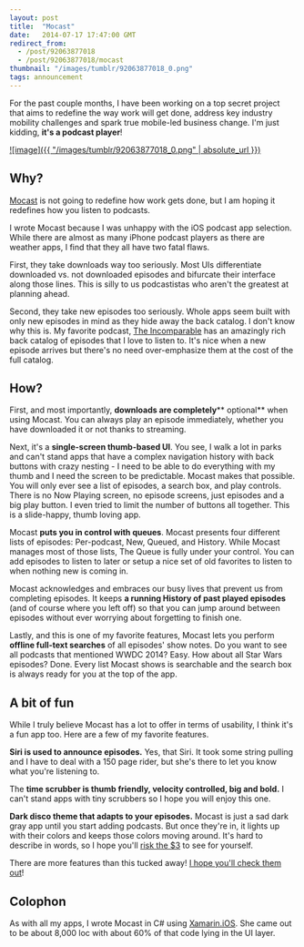 ```yaml
---
layout: post
title:  "Mocast"
date:   2014-07-17 17:47:00 GMT
redirect_from:
  - /post/92063877018
  - /post/92063877018/mocast
thumbnail: "/images/tumblr/92063877018_0.png"
tags: announcement
---
```



For the past couple months, I have been working on a top secret project that aims to redefine the way work will get done, address key industry mobility challenges and spark true mobile-led business change. I'm just kidding, **it's a podcast player**!

[![image]({{ "/images/tumblr/92063877018_0.png" | absolute_url }})](http://mocast.io)


## Why?

[Mocast](http://mocast.io) is not going to redefine how work gets done, but I am hoping it redefines how you listen to podcasts.

I wrote Mocast because I was unhappy with the iOS podcast app selection. While there are almost as many iPhone podcast players as there are weather apps, I find that they all have two fatal flaws.

First, they take downloads way too seriously. Most UIs differentiate downloaded vs. not downloaded episodes and bifurcate their interface along those lines. This is silly to us podcastistas who aren't the greatest at planning ahead.

Second, they take new episodes too seriously. Whole apps seem built with only new episodes in mind as they hide away the back catalog. I don't know why this is. My favorite podcast, [The Incomparable](http://theincomparable.com) has an amazingly rich back catalog of episodes that I love to listen to. It's nice when a new episode arrives but there's no need over-emphasize them at the cost of the full catalog.

## How?

First, and most importantly, **downloads are completely**** optional** when using Mocast. You can always play an episode immediately, whether you have downloaded it or not thanks to streaming.

Next, it's a **single-screen thumb-based UI**. You see, I walk a lot in parks and can't stand apps that have a complex navigation history with back buttons with crazy nesting - I need to be able to do everything with my thumb and I need the screen to be predictable. Mocast makes that possible. You will only ever see a list of episodes, a search box, and play controls. There is no Now Playing screen, no episode screens, just episodes and a big play button. I even tried to limit the number of buttons all together. This is a slide-happy, thumb loving app.

Mocast **puts you in control with queues**. Mocast presents four different lists of episodes: Per-podcast, New, Queued, and History. While Mocast manages most of those lists, The Queue is fully under your control. You can add episodes to listen to later or setup a nice set of old favorites to listen to when nothing new is coming in.

Mocast acknowledges and embraces our busy lives that prevent us from completing episodes. It keeps **a running History of past played episodes** (and of course where you left off) so that you can jump around between episodes without ever worrying about forgetting to finish one.

Lastly, and this is one of my favorite features, Mocast lets you perform **offline full-text searches** of all episodes' show notes. Do you want to see all podcasts that mentioned WWDC 2014? Easy. How about all Star Wars episodes? Done. Every list Mocast shows is searchable and the search box is always ready for you at the top of the app.

## A bit of fun

While I truly believe Mocast has a lot to offer in terms of usability, I think it's a fun app too. Here are a few of my favorite features.

**Siri is used to announce episodes.** Yes, that Siri. It took some string pulling and I have to deal with a 150 page rider, but she's there to let you know what you're listening to.

The **time scrubber is thumb friendly, velocity controlled, big and bold.** I can't stand apps with tiny scrubbers so I hope you will enjoy this one.

**Dark disco theme that adapts to your episodes.** Mocast is just a sad dark gray app until you start adding podcasts. But once they're in, it lights up with their colors and keeps those colors moving around. It's hard to describe in words, so I hope you'll [risk the $3](https://itunes.apple.com/us/app/mocast/id897185985?mt=8) to see for yourself.

There are more features than this tucked away! [I hope you'll check them out](https://itunes.apple.com/us/app/mocast/id897185985?mt=8)!

## Colophon

As with all my apps, I wrote Mocast in C# using [Xamarin.iOS](http://xamarin.com). She came out to be about 8,000 loc with about 60% of that code lying in the UI layer.
